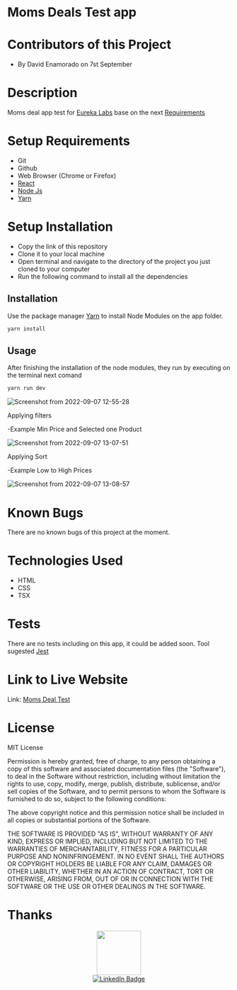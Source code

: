 # Moms Deals Test app

# Contributors of this Project
* By David Enamorado on 7st September

# Description
Moms deal app test for [Eureka Labs](https://eurekalabs.io/) base on the next [Requirements](https://github.com/eurekalabs-io/challenges/tree/main/frontend/reactjs/mums-deals)

# Setup Requirements
* Git
* Github
* Web Browser (Chrome or Firefox)
* [React](https://es.reactjs.org/)
* [Node Js](https://nodejs.org/en/ )
* [Yarn](https://classic.yarnpkg.com/)

# Setup Installation
* Copy the link of this repository
* Clone it to your local machine
* Open terminal and navigate to the directory of the project you just cloned to your computer
* Run the following command to install all the dependencies

## Installation

Use the package manager [Yarn](https://classic.yarnpkg.com/) to install Node Modules on the app folder. 

```bash
yarn install
```
## Usage

After finishing the installation of the node modules, they run by executing on the terminal next comand

```bash
yarn run dev
```

![Screenshot from 2022-09-07 12-55-28](https://user-images.githubusercontent.com/26368576/188926835-4e3fcb69-674e-4057-9af1-a88196440c69.png)

Applying filters

-Example Min Price and Selected one Product

![Screenshot from 2022-09-07 13-07-51](https://user-images.githubusercontent.com/26368576/188926984-4a37adff-53a2-4fa1-be0a-a5622e8b18be.png)

Applying Sort

-Example Low to High Prices


![Screenshot from 2022-09-07 13-08-57](https://user-images.githubusercontent.com/26368576/188927782-1517c13f-3d04-48a5-b774-cca8f4b93a5b.png)


# Known Bugs
There are no known bugs of this project at the moment.

# Technologies Used
* HTML
* CSS
* TSX

# Tests

There are no tests including on this app, it could be added soon. Tool sugested [Jest](https://jestjs.io/) 

# Link to Live Website
Link: [Moms Deal Test](https://deploymentrepository.vercel.app/)

# License
MIT License

Permission is hereby granted, free of charge, to any person obtaining
a copy of this software and associated documentation files (the
"Software"), to deal in the Software without restriction, including
without limitation the rights to use, copy, modify, merge, publish,
distribute, sublicense, and/or sell copies of the Software, and to
permit persons to whom the Software is furnished to do so, subject to
the following conditions:

The above copyright notice and this permission notice shall be
included in all copies or substantial portions of the Software.

THE SOFTWARE IS PROVIDED "AS IS", WITHOUT WARRANTY OF ANY KIND,
EXPRESS OR IMPLIED, INCLUDING BUT NOT LIMITED TO THE WARRANTIES OF
MERCHANTABILITY, FITNESS FOR A PARTICULAR PURPOSE AND
NONINFRINGEMENT. IN NO EVENT SHALL THE AUTHORS OR COPYRIGHT HOLDERS BE
LIABLE FOR ANY CLAIM, DAMAGES OR OTHER LIABILITY, WHETHER IN AN ACTION
OF CONTRACT, TORT OR OTHERWISE, ARISING FROM, OUT OF OR IN CONNECTION
WITH THE SOFTWARE OR THE USE OR OTHER DEALINGS IN THE SOFTWARE.

# Thanks

<div id="header" align="center">
  <img src="https://media.giphy.com/media/M9gbBd9nbDrOTu1Mqx/giphy.gif" width="100"/>
</div>

<div id="badges" align="center">
  <a href="https://www.linkedin.com/in/jeamoradoc/">
    <img src="https://img.shields.io/badge/LinkedIn-blue?style=for-the-badge&logo=linkedin&logoColor=white" alt="LinkedIn Badge"/>
  </a>
</div>
